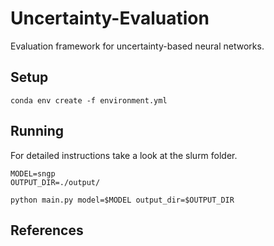 # Uncertainty-Evaluation

Evaluation framework for uncertainty-based neural networks.


## Setup
```
conda env create -f environment.yml
```

## Running
For detailed instructions take a look at the slurm folder.
```
MODEL=sngp
OUTPUT_DIR=./output/

python main.py model=$MODEL output_dir=$OUTPUT_DIR
```

## References
